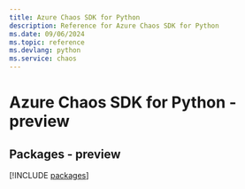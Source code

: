 ```yaml
---
title: Azure Chaos SDK for Python
description: Reference for Azure Chaos SDK for Python
ms.date: 09/06/2024
ms.topic: reference
ms.devlang: python
ms.service: chaos
---
```

# Azure Chaos SDK for Python - preview
## Packages - preview
[!INCLUDE [packages](chaos-index.md)]
